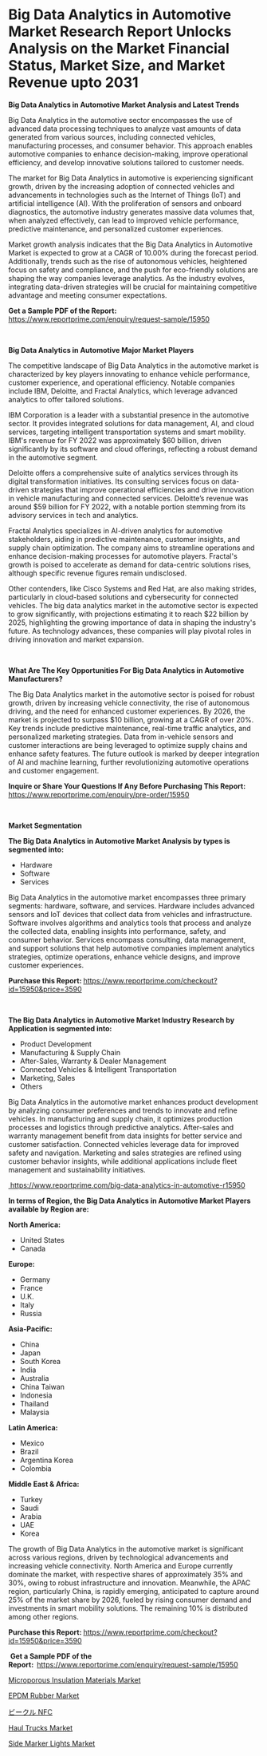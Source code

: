<p><h1>Big Data Analytics in Automotive Market Research Report Unlocks Analysis on the Market Financial Status, Market Size, and Market Revenue upto 2031</h1></p><p><strong>Big Data Analytics in Automotive Market Analysis and Latest Trends</strong></p>
<p><p>Big Data Analytics in the automotive sector encompasses the use of advanced data processing techniques to analyze vast amounts of data generated from various sources, including connected vehicles, manufacturing processes, and consumer behavior. This approach enables automotive companies to enhance decision-making, improve operational efficiency, and develop innovative solutions tailored to customer needs.</p><p>The market for Big Data Analytics in automotive is experiencing significant growth, driven by the increasing adoption of connected vehicles and advancements in technologies such as the Internet of Things (IoT) and artificial intelligence (AI). With the proliferation of sensors and onboard diagnostics, the automotive industry generates massive data volumes that, when analyzed effectively, can lead to improved vehicle performance, predictive maintenance, and personalized customer experiences.</p><p>Market growth analysis indicates that the Big Data Analytics in Automotive Market is expected to grow at a CAGR of 10.00% during the forecast period. Additionally, trends such as the rise of autonomous vehicles, heightened focus on safety and compliance, and the push for eco-friendly solutions are shaping the way companies leverage analytics. As the industry evolves, integrating data-driven strategies will be crucial for maintaining competitive advantage and meeting consumer expectations.</p></p>
<p><strong>Get a Sample PDF of the Report:&nbsp;</strong> <a href="https://www.reportprime.com/enquiry/request-sample/15950">https://www.reportprime.com/enquiry/request-sample/15950</a></p>
<p>&nbsp;</p>
<p><strong>Big Data Analytics in Automotive Major Market Players</strong></p>
<p><p>The competitive landscape of Big Data Analytics in the automotive market is characterized by key players innovating to enhance vehicle performance, customer experience, and operational efficiency. Notable companies include IBM, Deloitte, and Fractal Analytics, which leverage advanced analytics to offer tailored solutions.</p><p>IBM Corporation is a leader with a substantial presence in the automotive sector. It provides integrated solutions for data management, AI, and cloud services, targeting intelligent transportation systems and smart mobility. IBM's revenue for FY 2022 was approximately $60 billion, driven significantly by its software and cloud offerings, reflecting a robust demand in the automotive segment.</p><p>Deloitte offers a comprehensive suite of analytics services through its digital transformation initiatives. Its consulting services focus on data-driven strategies that improve operational efficiencies and drive innovation in vehicle manufacturing and connected services. Deloitte’s revenue was around $59 billion for FY 2022, with a notable portion stemming from its advisory services in tech and analytics.</p><p>Fractal Analytics specializes in AI-driven analytics for automotive stakeholders, aiding in predictive maintenance, customer insights, and supply chain optimization. The company aims to streamline operations and enhance decision-making processes for automotive players. Fractal's growth is poised to accelerate as demand for data-centric solutions rises, although specific revenue figures remain undisclosed.</p><p>Other contenders, like Cisco Systems and Red Hat, are also making strides, particularly in cloud-based solutions and cybersecurity for connected vehicles. The big data analytics market in the automotive sector is expected to grow significantly, with projections estimating it to reach $22 billion by 2025, highlighting the growing importance of data in shaping the industry's future. As technology advances, these companies will play pivotal roles in driving innovation and market expansion.</p></p>
<p>&nbsp;</p>
<p><strong>What Are The Key Opportunities For Big Data Analytics in Automotive Manufacturers?</strong></p>
<p><p>The Big Data Analytics market in the automotive sector is poised for robust growth, driven by increasing vehicle connectivity, the rise of autonomous driving, and the need for enhanced customer experiences. By 2026, the market is projected to surpass $10 billion, growing at a CAGR of over 20%. Key trends include predictive maintenance, real-time traffic analytics, and personalized marketing strategies. Data from in-vehicle sensors and customer interactions are being leveraged to optimize supply chains and enhance safety features. The future outlook is marked by deeper integration of AI and machine learning, further revolutionizing automotive operations and customer engagement.</p></p>
<p><strong>Inquire or Share Your Questions If Any Before Purchasing This Report:</strong> <a href="https://www.reportprime.com/enquiry/pre-order/15950">https://www.reportprime.com/enquiry/pre-order/15950</a></p>
<p>&nbsp;</p>
<p><strong>Market Segmentation</strong></p>
<p><strong>The Big Data Analytics in Automotive Market Analysis by types is segmented into:</strong></p>
<p><ul><li>Hardware</li><li>Software</li><li>Services</li></ul></p>
<p><p>Big Data Analytics in the automotive market encompasses three primary segments: hardware, software, and services. Hardware includes advanced sensors and IoT devices that collect data from vehicles and infrastructure. Software involves algorithms and analytics tools that process and analyze the collected data, enabling insights into performance, safety, and consumer behavior. Services encompass consulting, data management, and support solutions that help automotive companies implement analytics strategies, optimize operations, enhance vehicle designs, and improve customer experiences.</p></p>
<p><strong>Purchase this Report:&nbsp;</strong><a href="https://www.reportprime.com/checkout?id=15950&price=3590">https://www.reportprime.com/checkout?id=15950&price=3590</a></p>
<p>&nbsp;</p>
<p><strong>The Big Data Analytics in Automotive Market Industry Research by Application is segmented into:</strong></p>
<p><ul><li>Product Development</li><li>Manufacturing & Supply Chain</li><li>After-Sales, Warranty & Dealer Management</li><li>Connected Vehicles & Intelligent Transportation</li><li>Marketing, Sales</li><li>Others</li></ul></p>
<p><p>Big Data Analytics in the automotive market enhances product development by analyzing consumer preferences and trends to innovate and refine vehicles. In manufacturing and supply chain, it optimizes production processes and logistics through predictive analytics. After-sales and warranty management benefit from data insights for better service and customer satisfaction. Connected vehicles leverage data for improved safety and navigation. Marketing and sales strategies are refined using customer behavior insights, while additional applications include fleet management and sustainability initiatives.</p></p>
<p><a href="https://www.reportprime.com/big-data-analytics-in-automotive-r15950">&nbsp;https://www.reportprime.com/big-data-analytics-in-automotive-r15950</a></p>
<p><strong>In terms of Region, the Big Data Analytics in Automotive Market Players available by Region are:</strong></p>
<p>
    <p> <strong> North America: </strong>
        <ul>
            <li>United States</li>
            <li>Canada</li>
        </ul>
        </p> 
    <p> <strong> Europe: </strong>
        <ul>
            <li>Germany</li>
            <li>France</li>
            <li>U.K.</li>
            <li>Italy</li>
            <li>Russia</li>
        </ul>
        </p> 
    <p> <strong> Asia-Pacific: </strong>
        <ul>
            <li>China</li>
            <li>Japan</li>
            <li>South Korea</li>
            <li>India</li>
            <li>Australia</li>
            <li>China Taiwan</li>
            <li>Indonesia</li>
            <li>Thailand</li>
            <li>Malaysia</li>
        </ul>
        </p> 
    <p> <strong> Latin America: </strong>
        <ul>
            <li>Mexico</li>
            <li>Brazil</li>
            <li>Argentina Korea</li>
            <li>Colombia</li>
        </ul>
        </p> 
    <p> <strong> Middle East & Africa: </strong>
        <ul>
            <li>Turkey</li>
            <li>Saudi</li>
            <li>Arabia</li>
            <li>UAE</li>
            <li>Korea</li>
        </ul>
    </p>
    </p>
<p><p>The growth of Big Data Analytics in the automotive market is significant across various regions, driven by technological advancements and increasing vehicle connectivity. North America and Europe currently dominate the market, with respective shares of approximately 35% and 30%, owing to robust infrastructure and innovation. Meanwhile, the APAC region, particularly China, is rapidly emerging, anticipated to capture around 25% of the market share by 2026, fueled by rising consumer demand and investments in smart mobility solutions. The remaining 10% is distributed among other regions.</p></p>
<p><strong>Purchase this Report: </strong><a href="https://www.reportprime.com/checkout?id=15950&price=3590">https://www.reportprime.com/checkout?id=15950&price=3590</a></p>
<p>&nbsp;<strong>Get a Sample PDF of the Report:&nbsp;&nbsp;</strong><a href="https://www.reportprime.com/enquiry/request-sample/15950">https://www.reportprime.com/enquiry/request-sample/15950</a></p>
<p><strong></strong></p>
<p><p><a href="https://medium.com/@evanarnold06/what-is-microporous-insulation-materials-market-2eb72fa01e44">Microporous Insulation Materials Market</a></p><p><a href="https://www.linkedin.com/pulse/epdm-rubber-market-share-size-trends-industry-analysis-report-97qdf?trackingId=GlEuRt5fS72LcLJZOspDVA%3D%3D">EPDM Rubber Market</a></p><p><a href="https://medium.com/@lindakreitz2023/vehicle-nfc-market-%E3%81%AF-%E3%82%B3%E3%82%B9%E3%83%88%E7%AE%A1%E7%90%86%E3%81%A8%E5%8A%B9%E7%8E%87%E5%90%91%E4%B8%8A%E3%82%92%E5%84%AA%E5%85%88%E3%81%97%E3%81%BE%E3%81%99-%E3%81%95%E3%82%89%E3%81%AB-%E5%A0%B1%E5%91%8A%E6%9B%B8%E3%81%AF%E5%B8%82%E5%A0%B4%E3%81%AE%E9%9C%80%E8%A6%81%E9%9D%A2%E3%81%A8%E4%BE%9B%E7%B5%A6%E9%9D%A2%E3%81%AE%E4%B8%A1%E6%96%B9%E3%82%92%E3%82%AB%E3%83%90%E3%83%BC%E3%81%97%E3%81%A6%E3%81%84%E3%81%BE%E3%81%99-vehicle-nfc-%E5%B8%82%E5%A0%B4%E3%81%AF-2024-%E3%81%8B%E3%82%89-4-9-7cf3990950ad">ビークル NFC</a></p><p><a href="https://issuu.com/reportprime-2/docs/haul-trucks-market-size-2030.pptx_c1a50533791c90">Haul Trucks Market</a></p><p><a href="https://issuu.com/reportprime-2/docs/side-marker-lights-market-size-2030_167a8543174db7">Side Marker Lights Market</a></p></p>